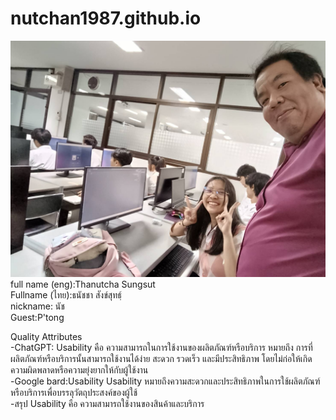 # nutchan1987.github.io
![alt text for screen readers](/31195.jpg "Text to show on mouseover")
full name (eng):Thanutcha Sungsut<br>
Fullname (ไทย):ธนัชชา สังข์สุทธฺ์<br>
nickname: นัช<br>
Guest:P'tong<br>

Quality Attributes<br>
-ChatGPT:  Usability คือ ความสามารถในการใช้งานของผลิตภัณฑ์หรือบริการ หมายถึง การที่ผลิตภัณฑ์หรือบริการนั้นสามารถใช้งานได้ง่าย สะดวก รวดเร็ว และมีประสิทธิภาพ โดยไม่ก่อให้เกิดความผิดพลาดหรือความยุ่งยากให้กับผู้ใช้งาน<br>
-Google bard:Usability Usability หมายถึงความสะดวกและประสิทธิภาพในการใช้ผลิตภัณฑ์หรือบริการเพื่อบรรลุวัตถุประสงค์ของผู้ใช้<br>
-สรุป Usability คือ ความสามารถใช้งานของสินค้าและบริการ
